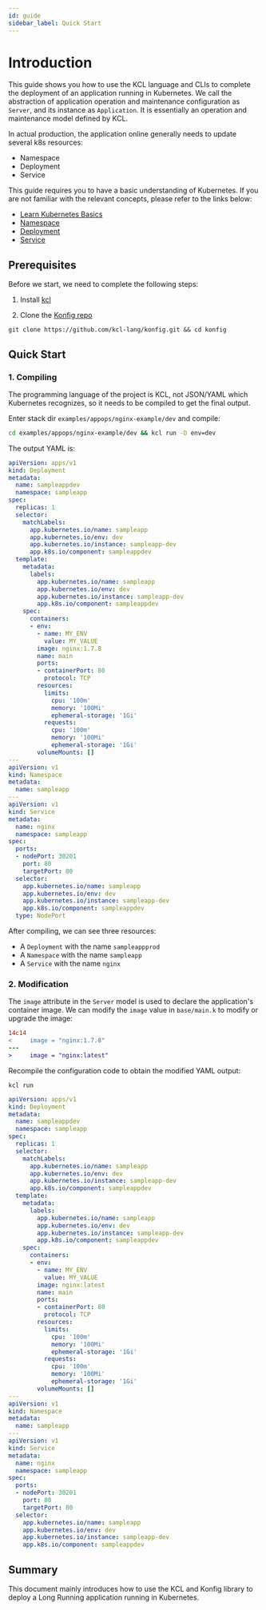 ```yaml
---
id: guide
sidebar_label: Quick Start
---
```


# Introduction

This guide shows you how to use the KCL language and CLIs to complete the deployment of an application running in Kubernetes. We call the abstraction of application operation and maintenance configuration as `Server`, and its instance as `Application`. It is essentially an operation and maintenance model defined by KCL.

In actual production, the application online generally needs to update several k8s resources:

- Namespace
- Deployment
- Service

This guide requires you to have a basic understanding of Kubernetes. If you are not familiar with the relevant concepts, please refer to the links below:

- [Learn Kubernetes Basics](https://kubernetes.io/docs/tutorials/kubernetes-basics/)
- [Namespace](https://kubernetes.io/docs/concepts/overview/working-with-objects/namespaces/)
- [Deployment](https://kubernetes.io/docs/concepts/workloads/controllers/deployment/)
- [Service](https://kubernetes.io/docs/concepts/services-networking/service/)

## Prerequisites

Before we start, we need to complete the following steps:

1. Install [kcl](https://kcl-lang.io/docs/user_docs/getting-started/install/)

2. Clone the [Konfig repo](https://github.com/kcl-lang/konfig.git)

```shell
git clone https://github.com/kcl-lang/konfig.git && cd konfig
```

## Quick Start

### 1. Compiling

The programming language of the project is KCL, not JSON/YAML which Kubernetes recognizes, so it needs to be compiled to get the final output.

Enter stack dir `examples/appops/nginx-example/dev` and compile:

```bash
cd examples/appops/nginx-example/dev && kcl run -D env=dev
```

The output YAML is:

```yaml
apiVersion: apps/v1
kind: Deployment
metadata:
  name: sampleappdev
  namespace: sampleapp
spec:
  replicas: 1
  selector:
    matchLabels:
      app.kubernetes.io/name: sampleapp
      app.kubernetes.io/env: dev
      app.kubernetes.io/instance: sampleapp-dev
      app.k8s.io/component: sampleappdev
  template:
    metadata:
      labels:
        app.kubernetes.io/name: sampleapp
        app.kubernetes.io/env: dev
        app.kubernetes.io/instance: sampleapp-dev
        app.k8s.io/component: sampleappdev
    spec:
      containers:
      - env:
        - name: MY_ENV
          value: MY_VALUE
        image: nginx:1.7.8
        name: main
        ports:
        - containerPort: 80
          protocol: TCP
        resources:
          limits:
            cpu: '100m'
            memory: '100Mi'
            ephemeral-storage: '1Gi'
          requests:
            cpu: '100m'
            memory: '100Mi'
            ephemeral-storage: '1Gi'
        volumeMounts: []
---
apiVersion: v1
kind: Namespace
metadata:
  name: sampleapp
---
apiVersion: v1
kind: Service
metadata:
  name: nginx
  namespace: sampleapp
spec:
  ports:
  - nodePort: 30201
    port: 80
    targetPort: 80
  selector:
    app.kubernetes.io/name: sampleapp
    app.kubernetes.io/env: dev
    app.kubernetes.io/instance: sampleapp-dev
    app.k8s.io/component: sampleappdev
  type: NodePort
```

After compiling, we can see three resources:

- A `Deployment` with the name `sampleappprod`
- A `Namespace` with the name `sampleapp`
- A `Service` with the name `nginx`

### 2. Modification

The `image` attribute in the `Server` model is used to declare the application's container image. We can modify the `image` value in `base/main.k` to modify or upgrade the image:

```diff
14c14
<     image = "nginx:1.7.8"
---
>     image = "nginx:latest"
```

Recompile the configuration code to obtain the modified YAML output:

```shell
kcl run
```

```yaml
apiVersion: apps/v1
kind: Deployment
metadata:
  name: sampleappdev
  namespace: sampleapp
spec:
  replicas: 1
  selector:
    matchLabels:
      app.kubernetes.io/name: sampleapp
      app.kubernetes.io/env: dev
      app.kubernetes.io/instance: sampleapp-dev
      app.k8s.io/component: sampleappdev
  template:
    metadata:
      labels:
        app.kubernetes.io/name: sampleapp
        app.kubernetes.io/env: dev
        app.kubernetes.io/instance: sampleapp-dev
        app.k8s.io/component: sampleappdev
    spec:
      containers:
      - env:
        - name: MY_ENV
          value: MY_VALUE
        image: nginx:latest
        name: main
        ports:
        - containerPort: 80
          protocol: TCP
        resources:
          limits:
            cpu: '100m'
            memory: '100Mi'
            ephemeral-storage: '1Gi'
          requests:
            cpu: '100m'
            memory: '100Mi'
            ephemeral-storage: '1Gi'
        volumeMounts: []
---
apiVersion: v1
kind: Namespace
metadata:
  name: sampleapp
---
apiVersion: v1
kind: Service
metadata:
  name: nginx
  namespace: sampleapp
spec:
  ports:
  - nodePort: 30201
    port: 80
    targetPort: 80
  selector:
    app.kubernetes.io/name: sampleapp
    app.kubernetes.io/env: dev
    app.kubernetes.io/instance: sampleapp-dev
    app.k8s.io/component: sampleappdev
```

## Summary

This document mainly introduces how to use the KCL and Konfig library to deploy a Long Running application running in Kubernetes.
